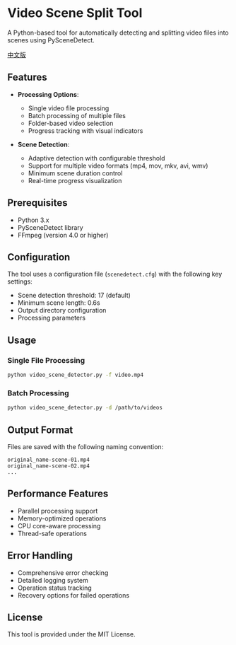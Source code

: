 # Video Scene Split Tool

A Python-based tool for automatically detecting and splitting video files into scenes using PySceneDetect.

[中文版](README.zh-TW.md)




## Features

- **Processing Options**:
  - Single video file processing
  - Batch processing of multiple files
  - Folder-based video selection
  - Progress tracking with visual indicators

- **Scene Detection**:
  - Adaptive detection with configurable threshold
  - Support for multiple video formats (mp4, mov, mkv, avi, wmv)
  - Minimum scene duration control
  - Real-time progress visualization

## Prerequisites

- Python 3.x
- PySceneDetect library
- FFmpeg (version 4.0 or higher)

## Configuration

The tool uses a configuration file (`scenedetect.cfg`) with the following key settings:

- Scene detection threshold: 17 (default)
- Minimum scene length: 0.6s
- Output directory configuration
- Processing parameters

## Usage

### Single File Processing
```bash
python video_scene_detector.py -f video.mp4
```

### Batch Processing
```bash
python video_scene_detector.py -d /path/to/videos
```

## Output Format

Files are saved with the following naming convention:
```
original_name-scene-01.mp4
original_name-scene-02.mp4
...
```

## Performance Features

- Parallel processing support
- Memory-optimized operations
- CPU core-aware processing
- Thread-safe operations

## Error Handling

- Comprehensive error checking
- Detailed logging system
- Operation status tracking
- Recovery options for failed operations

## License

This tool is provided under the MIT License.